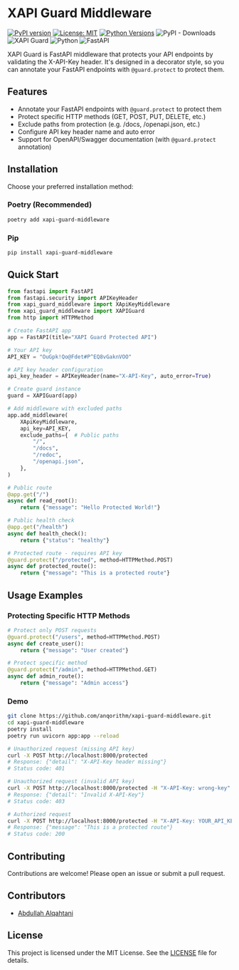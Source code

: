 # XAPI Guard Middleware

[![PyPI version](https://badge.fury.io/py/xapi-guard-middleware.svg)](https://badge.fury.io/py/xapi-guard-middleware)
[![License: MIT](https://img.shields.io/badge/License-MIT-yellow.svg)](https://opensource.org/licenses/MIT)
[![Python Versions](https://img.shields.io/pypi/pyversions/xapi-guard-middleware.svg)](https://pypi.org/project/xapi-guard-middleware/)
![PyPI - Downloads](https://img.shields.io/pypi/dm/xapi-guard-middleware)
![XAPI Guard](https://img.shields.io/badge/XAPI_Guard-0.1.3-blue)
![Python](https://img.shields.io/badge/Python-3.11-blue)
![FastAPI](https://img.shields.io/badge/FastAPI-0.109.0-blue)

XAPI Guard is FastAPI middleware that protects your API endpoints by validating the X-API-Key header. It's designed in a decorator style, so you can annotate your FastAPI endpoints with `@guard.protect` to protect them.

## Features

- Annotate your FastAPI endpoints with `@guard.protect` to protect them
- Protect specific HTTP methods (GET, POST, PUT, DELETE, etc.)
- Exclude paths from protection (e.g. /docs, /openapi.json, etc.)
- Configure API key header name and auto error
- Support for OpenAPI/Swagger documentation (with `@guard.protect` annotation)

## Installation

Choose your preferred installation method:

### Poetry (Recommended)
```bash
poetry add xapi-guard-middleware
```

### Pip
```bash
pip install xapi-guard-middleware
```

## Quick Start

```python
from fastapi import FastAPI
from fastapi.security import APIKeyHeader
from xapi_guard_middleware import XApiKeyMiddleware
from xapi_guard_middleware import XAPIGuard
from http import HTTPMethod

# Create FastAPI app
app = FastAPI(title="XAPI Guard Protected API")

# Your API key
API_KEY = "OuGpk!Qo@Fdet#P^EQ8vGaknVOO"

# API key header configuration
api_key_header = APIKeyHeader(name="X-API-Key", auto_error=True)

# Create guard instance
guard = XAPIGuard(app)

# Add middleware with excluded paths
app.add_middleware(
    XApiKeyMiddleware,
    api_key=API_KEY,
    exclude_paths={  # Public paths
        "/",
        "/docs",
        "/redoc",
        "/openapi.json",
    },
)

# Public route
@app.get("/")
async def read_root():
    return {"message": "Hello Protected World!"}

# Public health check
@app.get("/health")
async def health_check():
    return {"status": "healthy"}

# Protected route - requires API key
@guard.protect("/protected", method=HTTPMethod.POST)
async def protected_route():
    return {"message": "This is a protected route"}
```

## Usage Examples

### Protecting Specific HTTP Methods

```python
# Protect only POST requests
@guard.protect("/users", method=HTTPMethod.POST)
async def create_user():
    return {"message": "User created"}

# Protect specific method
@guard.protect("/admin", method=HTTPMethod.GET)
async def admin_route():
    return {"message": "Admin access"}
```

### Demo

```bash
git clone https://github.com/anqorithm/xapi-guard-middleware.git
cd xapi-guard-middleware
poetry install
poetry run uvicorn app:app --reload
```

```bash
# Unauthorized request (missing API key)
curl -X POST http://localhost:8000/protected
# Response: {"detail": "X-API-Key header missing"}
# Status code: 401

# Unauthorized request (invalid API key)
curl -X POST http://localhost:8000/protected -H "X-API-Key: wrong-key"
# Response: {"detail": "Invalid X-API-Key"}
# Status code: 403

# Authorized request
curl -X POST http://localhost:8000/protected -H "X-API-Key: YOUR_API_KEY"
# Response: {"message": "This is a protected route"}
# Status code: 200
```

## Contributing

Contributions are welcome! Please open an issue or submit a pull request.
## Contributors

- [Abdullah Alqahtani](https://github.com/anqorithm)

## License

This project is licensed under the MIT License. See the [LICENSE](LICENSE) file for details.
